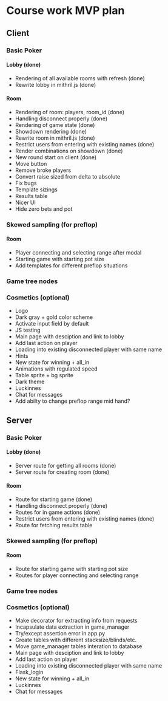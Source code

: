 # Course work MVP plan

## Client

### Basic Poker
#### Lobby (done)
- Rendering of all available rooms with refresh (done)
- Rewrite lobby in mithril.js (done)
#### Room
- Rendering of room: players, room_id (done)
- Handling disconnect properly (done)
- Rendering of game state (done)
- Showdown rendering (done)
- Rewrite room in mithril.js (done)
- Restrict users from entering with existing names (done)
- Render combinations on showdown (done)
- New round start on client (done)
- Move button
- Remove broke players
- Convert raise sized from delta to absolute
- Fix bugs
- Template sizings
- Results table
- Nicer UI
- Hide zero bets and pot

### Skewed sampling (for preflop)
#### Room
- Player connecting and selecting range after modal
- Starting game with starting pot size
- Add templates for different preflop situations

### Game tree nodes

### Cosmetics (optional)
- Logo
- Dark gray + gold color scheme
- Activate input field by default
- JS testing
- Main page with desciption and link to lobby
- Add last action on player
- Loading into existing disconnected player with same name
- Hints
- New state for winning + all_in
- Animations with regulated speed
- Table sprite + bg sprite
- Dark theme
- Luckinnes
- Chat for messages
- Add abilty to change preflop range mid hand?


## Server

### Basic Poker
#### Lobby (done)
- Server route for getting all rooms (done)
- Server route for creating room (done)
#### Room
- Route for starting game (done)
- Handling disconnect properly (done)
- Routes for in game actions (done)
- Restrict users from entering with existing names (done)
- Route for fetching results table

### Skewed sampling (for preflop)
#### Room
- Route for starting game with starting pot size
- Routes for player connecting and selecting range

### Game tree nodes

### Cosmetics (optional)
- Make decorator for extracting info from requests
- Incapsulate data extraction in game_manager 
- Try/except assertion error in app.py
- Create tables with different stacksize/blinds/etc.
- Move game_manager tables interation to database
- Main page with desciption and link to lobby
- Add last action on player
- Loading into existing disconnected player with same name
- Flask_login
- New state for winning + all_in
- Luckinnes
- Chat for messages
